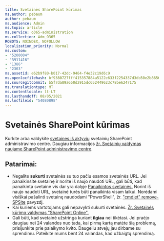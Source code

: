 ```yaml
---
title: Svetainės SharePoint kūrimas
ms.author: pebaum
author: pebaum
ms.audience: Admin
ms.topic: article
ms.service: o365-administration
ms.collection: Adm_O365
ROBOTS: NOINDEX, NOFOLLOW
localization_priority: Normal
ms.custom:
- "5200004"
- "3911416"
- "1386"
- "2303"
ms.assetid: e62b9f80-b017-42dc-9464-f4e32c19d6c9
ms.openlocfilehash: bf9380727fff415357884a5122e633f2254337d3db50e2b8656d94938f76d394
ms.sourcegitcommit: b5f7da89a650d2915dc652449623c78be6247175
ms.translationtype: MT
ms.contentlocale: lt-LT
ms.lasthandoff: 08/05/2021
ms.locfileid: "54080898"
---
```

# <a name="create-a-sharepoint-site"></a>Svetainės SharePoint kūrimas

Kurkite arba valdykite [svetaines iš aktyvių](https://admin.microsoft.com/sharepoint?page=sitemanagement&modern=true) svetainių SharePoint administravimo centre. Daugiau informacijos [žr. Svetainių valdymas naujame SharePoint administravimo centre](https://docs.microsoft.com/sharepoint/manage-site-creation). 

## <a name="tips"></a>Patarimai:

- Negalite **sukurti** svetainės su tuo pačiu esamos svetainės URL. Jei panaikinsite svetainę ir norite iš naujo naudoti URL, gali būti, kad panaikinta svetainė vis dar yra dalyje [Panaikintos svetainės.](https://admin.microsoft.com/sharepoint?page=recyclebin&modern=true) Norint iš naujo naudoti URL, svetainė turės būti panaikinta visam laikui. Norėdami visiškai pašalinti svetainę naudodami "PowerShell", žr. ["cmdlet" remove-SPSite](https://docs.microsoft.com/sharepoint/manage-sites-in-new-admin-center#delete-a-site) pavyzdį.
- Kai kuriems vartotojams gali nepavykti sukurti svetainės. [Žr. Svetainės kūrimo valdymas "SharePoint Online".](https://docs.microsoft.com/sharepoint/manage-site-creation)
- Gali būti, kad svetainė užstringa kuriant **ilgiau** nei tikėtasi. Jei praėjo daugiau nei 24 valandos nuo tada, kai pirmą kartą matėte šią problemą, prisijunkite prie palaikymo kvito. Daugeliu atvejų jau dirbame su sprendimu. Pateikite mums bent 24 valandas, kad užbaigtų sprendimą.
